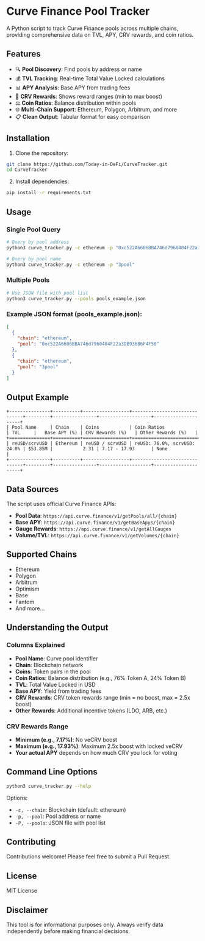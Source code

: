 # Curve Finance Pool Tracker

A Python script to track Curve Finance pools across multiple chains, providing comprehensive data on TVL, APY, CRV rewards, and coin ratios.

## Features

- 🔍 **Pool Discovery**: Find pools by address or name
- 💰 **TVL Tracking**: Real-time Total Value Locked calculations
- 📊 **APY Analysis**: Base APY from trading fees
- 🎯 **CRV Rewards**: Shows reward ranges (min to max boost)
- ⚖️ **Coin Ratios**: Balance distribution within pools
- 🌐 **Multi-Chain Support**: Ethereum, Polygon, Arbitrum, and more
- 📋 **Clean Output**: Tabular format for easy comparison

## Installation

1. Clone the repository:
```bash
git clone https://github.com/Today-in-DeFi/CurveTracker.git
cd CurveTracker
```

2. Install dependencies:
```bash
pip install -r requirements.txt
```

## Usage

### Single Pool Query
```bash
# Query by pool address
python3 curve_tracker.py -c ethereum -p "0xc522A6606BBA746d7960404F22a3DB936B6F4F50"

# Query by pool name
python3 curve_tracker.py -c ethereum -p "3pool"
```

### Multiple Pools
```bash
# Use JSON file with pool list
python3 curve_tracker.py --pools pools_example.json
```

### Example JSON format (pools_example.json):
```json
[
  {
    "chain": "ethereum",
    "pool": "0xc522A6606BBA746d7960404F22a3DB936B6F4F50"
  },
  {
    "chain": "ethereum", 
    "pool": "3pool"
  }
]
```

## Output Example

```
+---------------+----------+-----------------+------------------------------+---------+----------------+-------------------+---------------------+
| Pool Name     | Chain    | Coins           | Coin Ratios                  | TVL     |   Base APY (%) | CRV Rewards (%)   | Other Rewards (%)   |
+===============+==========+=================+==============================+=========+================+===================+=====================+
| reUSD/scrvUSD | Ethereum | reUSD / scrvUSD | reUSD: 76.0%, scrvUSD: 24.0% | $53.85M |           2.31 | 7.17 - 17.93      | None                |
+---------------+----------+-----------------+------------------------------+---------+----------------+-------------------+---------------------+
```

## Data Sources

The script uses official Curve Finance APIs:
- **Pool Data**: `https://api.curve.finance/v1/getPools/all/{chain}`
- **Base APY**: `https://api.curve.finance/v1/getBaseApys/{chain}`
- **Gauge Rewards**: `https://api.curve.finance/v1/getAllGauges`
- **Volume/TVL**: `https://api.curve.finance/v1/getVolumes/{chain}`

## Supported Chains

- Ethereum
- Polygon  
- Arbitrum
- Optimism
- Base
- Fantom
- And more...

## Understanding the Output

### Columns Explained

- **Pool Name**: Curve pool identifier
- **Chain**: Blockchain network
- **Coins**: Token pairs in the pool
- **Coin Ratios**: Balance distribution (e.g., 76% Token A, 24% Token B)
- **TVL**: Total Value Locked in USD
- **Base APY**: Yield from trading fees
- **CRV Rewards**: CRV token rewards range (min = no boost, max = 2.5x boost)
- **Other Rewards**: Additional incentive tokens (LDO, ARB, etc.)

### CRV Rewards Range
- **Minimum (e.g., 7.17%)**: No veCRV boost
- **Maximum (e.g., 17.93%)**: Maximum 2.5x boost with locked veCRV
- **Your actual APY** depends on how much CRV you lock for voting

## Command Line Options

```bash
python3 curve_tracker.py --help
```

Options:
- `-c, --chain`: Blockchain (default: ethereum)
- `-p, --pool`: Pool address or name
- `-P, --pools`: JSON file with pool list

## Contributing

Contributions welcome! Please feel free to submit a Pull Request.

## License

MIT License

## Disclaimer

This tool is for informational purposes only. Always verify data independently before making financial decisions.